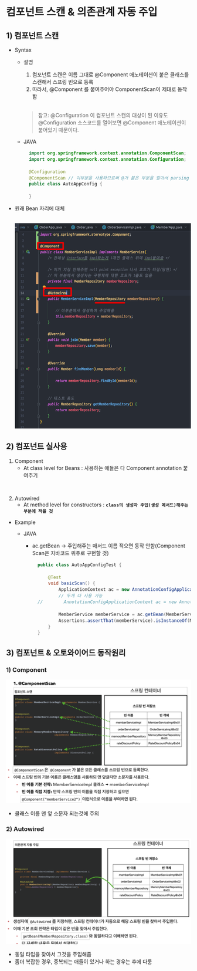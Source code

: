 <link href="../md_config/style.css" rel="stylesheet">

# 컴포넌트 스캔 & 의존관계 자동 주입

## 1) 컴포넌트 스캔

- Syntax

  - 설명

    1. 컴포넌트 스캔은 이름 그대로 @Component 애노테이션이 붙은 클래스를 스캔해서 스프링 빈으로 등록
    2. 따라서, @Component 를 붙여주어야 ComponentScan이 제대로 동작함

    <br>

    > 참고: @Configuration 이 컴포넌트 스캔의 대상이 된 이유도  
    > @Configuration 소스코드를 열어보면 @Component 애노테이션이 붙어있기 때문이다.

  - JAVA

    ```JAVA
      import org.springframework.context.annotation.ComponentScan;
      import org.springframework.context.annotation.Configuration;

      @Configuration
      @ComponentScan // 이부분을 사용하므로써 @가 붙은 부분을 알아서 parsing - Scan 함
      public class AutoAppConfig {

      }
    ```

- 원래 Bean 자리에 대체

    <br>

    <img src='images/2021-08-31-00-54-44.png' />

    <br>

## 2) 컴포넌트 실사용

1. Component
   - At class level for Beans : 사용하는 애들은 다 Component annotation 붙여주기

<br>

2. Autowired
   - At method level for constructors : **`class의 생성자 주입(생성 메서드)해주는 부분에 적을 것`**

- Example

  - JAVA

    - ac.getBean -> 주입해주는 매서드 이름 적으면 동작 안함(Component Scan은 자바코드 위주로 구현할 것)

      ```JAVA
        public class AutoAppConfigTest {

            @Test
            void basicScan() {
                ApplicationContext ac = new AnnotationConfigApplicationContext(AutoAppConfig.class);
                // 두개 다 사용 가능
        //        AnnotationConfigApplicationContext ac = new AnnotationConfigApplicationContext(AutoAppConfig.class);

                MemberService memberService = ac.getBean(MemberService.class);
                Assertions.assertThat(memberService).isInstanceOf(MemberService.class);
            }
        }
      ```

## 3) 컴포넌트 & 오토와이어드 동작원리

### 1) Component

<img src='images/2021-08-31-02-09-07.png' />

- 클래스 이름 맨 앞 소문자 되는것에 주의

### 2) Autowired

<img src='images/2021-08-31-02-10-59.png' />

- 동일 타입을 찾아서 그것을 주입해줌
- 좀더 복잡한 경우, 중복되는 애들이 있거나 하는 경우는 후에 다룸